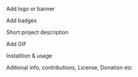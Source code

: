 Add logo or banner

Add badges

Short project description

Add GIF 

Installtion & usage

Aditional info, contributions, License, Donation etc
